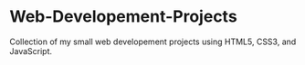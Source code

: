 # Web-Developement-Projects
Collection of my small web developement projects using HTML5, CSS3, and JavaScript.

